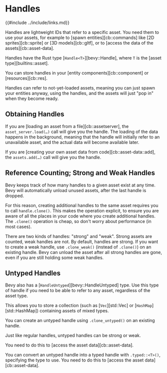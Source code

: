 # Handles

{{#include ../include/links.md}}

Handles are lightweight IDs that refer to a specific asset. You need them
to use your assets, for example to [spawn entities][cb::commands] like
[2D sprites][cb::sprite] or [3D models][cb::gltf], or to [access the data
of the assets][cb::asset-data].

Handles have the Rust type [`Handle<T>`][bevy::Handle], where `T` is the
[asset type][builtins::asset].

You can store handles in your [entity components][cb::component] or
[resources][cb::res].

Handles can refer to not-yet-loaded assets, meaning you can just spawn your
entities anyway, using the handles, and the assets will just "pop in" when
they become ready.

## Obtaining Handles

If you are [loading an asset from a file][cb::assetserver], the
`asset_server.load(…)` call will give you the handle. The loading of the
data happens in the background, meaning that the handle will initially refer
to an unavailable asset, and the actual data will become available later.

If you are [creating your own asset data from code][cb::asset-data::add],
the `assets.add(…)` call will give you the handle.

## Reference Counting; Strong and Weak Handles

Bevy keeps track of how many handles to a given asset exist at any time. Bevy
will automatically unload unused assets, after the last handle is dropped.

For this reason, creating additional handles to the same asset requires you
to call `handle.clone()`. This makes the operation explicit, to ensure you are
aware of all the places in your code where you create additional handles. The
`.clone()` operation is cheap, so don't worry about performance (in most cases).

There are two kinds of handles: "strong" and "weak". Strong assets are
counted, weak handles are not. By default, handles are strong. If you want
to create a weak handle, use `.clone_weak()` (instead of `.clone()`) on an
existing handle. Bevy can unload the asset after all strong handles are gone,
even if you are still holding some weak handles.

## Untyped Handles

Bevy also has a [`HandleUntyped`][bevy::HandleUntyped] type. Use this type
of handle if you need to be able to refer to any asset, regardless of the
asset type.

This allows you to store a collection (such as [`Vec`][std::Vec] or
[`HashMap`][std::HashMap]) containing assets of mixed types.

You can create an untyped handle using `.clone_untyped()` on an existing
handle.

Just like regular handles, untyped handles can be strong or weak.

You need to do this to [access the asset data][cb::asset-data].

You can convert an untyped handle into a typed handle with `.typed::<T>()`,
specifying the type to use. You need to do this to [access the asset
data][cb::asset-data].


